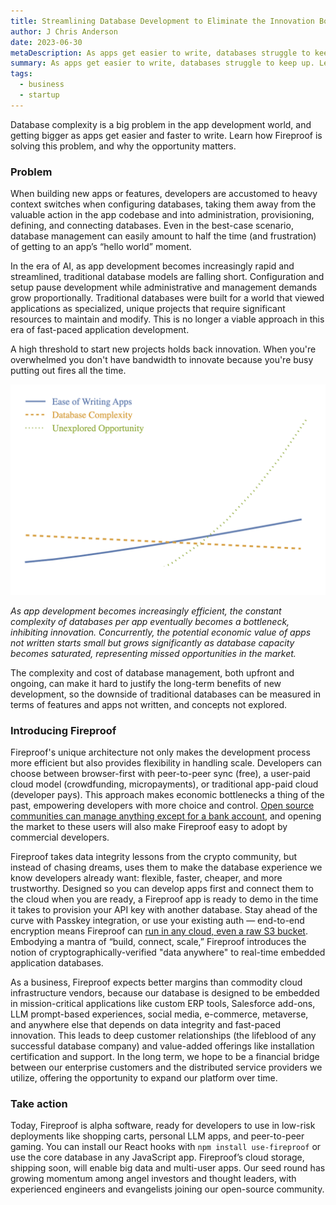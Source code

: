 ```yaml
---
title: Streamlining Database Development to Eliminate the Innovation Bottleneck
author: J Chris Anderson
date: 2023-06-30
metaDescription: As apps get easier to write, databases struggle to keep up. Learn how Fireproof solves this problem.
summary: As apps get easier to write, databases struggle to keep up. Learn how Fireproof solves this problem.
tags:
  - business
  - startup
---
```

Database complexity is a big problem in the app development world, and getting bigger as apps get easier and faster to write. Learn how Fireproof is solving this problem, and why the opportunity matters.

### Problem

When building new apps or features, developers are accustomed to heavy context switches when configuring databases, taking them away from the valuable action in the app codebase and into administration, provisioning, defining, and connecting databases. Even in the best-case scenario, database management can easily amount to half the time (and frustration) of getting to an app’s  “hello world” moment.

In the era of AI, as app development becomes increasingly rapid and streamlined, traditional database models are falling short. Configuration and setup pause development while administrative and management demands grow proportionally. Traditional databases were built for a world that viewed applications as specialized, unique projects that require significant resources to maintain and modify. This is no longer a viable approach in this era of fast-paced application development. 

A high threshold to start new projects holds back innovation. When you're overwhelmed you don't have bandwidth to innovate because you're busy putting out fires all the time. 

![Graph of the opportunity lost to database complexity.](/static/img/opportunity.png "As app development becomes increasingly efficient, the constant complexity of databases per app eventually becomes a bottleneck, inhibiting innovation. Concurrently, the potential economic value of apps not written starts small but grows significantly as database capacity becomes saturated, representing missed opportunities in the market.")

*As app development becomes increasingly efficient, the constant complexity of databases per app eventually becomes a bottleneck, inhibiting innovation. Concurrently, the potential economic value of apps not written starts small but grows significantly as database capacity becomes saturated, representing missed opportunities in the market.*

The complexity and cost of database management, both upfront and ongoing, can make it hard to justify the long-term benefits of new development, so the downside of traditional databases can be measured in terms of features and apps not written, and concepts not explored.

### Introducing Fireproof

Fireproof's unique architecture not only makes the development process more efficient but also provides flexibility in handling scale. Developers can choose between browser-first with peer-to-peer sync (free), a user-paid cloud model (crowdfunding, micropayments), or traditional app-paid cloud (developer pays). This approach makes economic bottlenecks a thing of the past, empowering developers with more choice and control. [Open source communities can manage anything except for a bank account](https://changelog.com/person/nayafia/podcasts#feed), and opening the market to these users will also make Fireproof easy to adopt by commercial developers.

Fireproof takes data integrity lessons from the crypto community, but instead of chasing dreams, uses them to make the database experience we know developers already want: flexible, faster, cheaper, and more trustworthy. Designed so you can develop apps first and connect them to the cloud when you are ready, a Fireproof app is ready to demo in the time it takes to provision your API key with another database. Stay ahead of the curve with Passkey integration, or use your existing auth — end-to-end encryption means Fireproof can [run in any cloud, even a raw S3 bucket](https://use-fireproof.com/docs/database-api/storage). Embodying a mantra of “build, connect, scale,” Fireproof introduces the notion of cryptographically-verified "data anywhere" to real-time embedded application databases.

As a business, Fireproof expects better margins than commodity cloud infrastructure vendors, because our database is designed to be embedded in mission-critical applications like custom ERP tools, Salesforce add-ons, LLM prompt-based experiences, social media, e-commerce, metaverse, and anywhere else that depends on data integrity and fast-paced innovation. This leads to deep customer relationships (the lifeblood of any successful database company) and value-added offerings like installation certification and support. In the long term, we hope to be a financial bridge between our enterprise customers and the distributed service providers we utilize, offering the opportunity to expand our platform over time.

### Take action

Today, Fireproof is alpha software, ready for developers to use in low-risk deployments like shopping carts, personal LLM apps, and peer-to-peer gaming. You can install our React hooks with `npm install use-fireproof` or use the core database in any JavaScript app. Fireproof’s cloud storage, shipping soon, will enable big data and multi-user apps. Our seed round has growing momentum among angel investors and thought leaders, with experienced engineers and evangelists joining our open-source community.